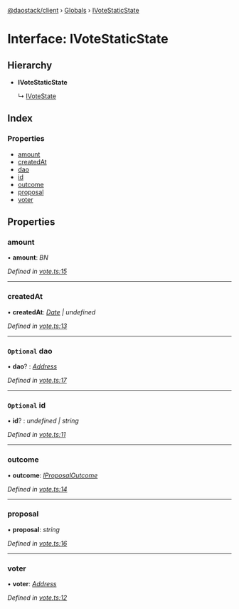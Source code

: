 [@daostack/client](../README.md) › [Globals](../globals.md) › [IVoteStaticState](ivotestaticstate.md)

# Interface: IVoteStaticState

## Hierarchy

* **IVoteStaticState**

  ↳ [IVoteState](ivotestate.md)

## Index

### Properties

* [amount](ivotestaticstate.md#amount)
* [createdAt](ivotestaticstate.md#createdat)
* [dao](ivotestaticstate.md#optional-dao)
* [id](ivotestaticstate.md#optional-id)
* [outcome](ivotestaticstate.md#outcome)
* [proposal](ivotestaticstate.md#proposal)
* [voter](ivotestaticstate.md#voter)

## Properties

###  amount

• **amount**: *BN*

*Defined in [vote.ts:15](https://github.com/daostack/client/blob/e663b6a/src/vote.ts#L15)*

___

###  createdAt

• **createdAt**: *[Date](../globals.md#date) | undefined*

*Defined in [vote.ts:13](https://github.com/daostack/client/blob/e663b6a/src/vote.ts#L13)*

___

### `Optional` dao

• **dao**? : *[Address](../globals.md#address)*

*Defined in [vote.ts:17](https://github.com/daostack/client/blob/e663b6a/src/vote.ts#L17)*

___

### `Optional` id

• **id**? : *undefined | string*

*Defined in [vote.ts:11](https://github.com/daostack/client/blob/e663b6a/src/vote.ts#L11)*

___

###  outcome

• **outcome**: *[IProposalOutcome](../enums/iproposaloutcome.md)*

*Defined in [vote.ts:14](https://github.com/daostack/client/blob/e663b6a/src/vote.ts#L14)*

___

###  proposal

• **proposal**: *string*

*Defined in [vote.ts:16](https://github.com/daostack/client/blob/e663b6a/src/vote.ts#L16)*

___

###  voter

• **voter**: *[Address](../globals.md#address)*

*Defined in [vote.ts:12](https://github.com/daostack/client/blob/e663b6a/src/vote.ts#L12)*
